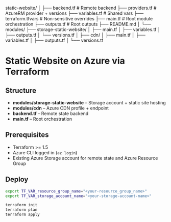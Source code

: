 static-website/
│
├── backend.tf                   # Remote backend
├── providers.tf                 # AzureRM provider + versions
├── variables.tf                 # Shared vars
├── terraform.tfvars             # Non-sensitive overrides
├── main.tf                      # Root module orchestration
├── outputs.tf                   # Root outputs
├── README.md
│
└── modules/
    ├── storage-static-website/
    │   ├── main.tf
    │   ├── variables.tf
    │   ├── outputs.tf
    │   └── versions.tf
    │
    ├── cdn/
    │   ├── main.tf
    │   ├── variables.tf
    │   ├── outputs.tf
    │   └── versions.tf


# Static Website on Azure via Terraform

## Structure
- **modules/storage-static-website** – Storage account + static site hosting
- **modules/cdn** – Azure CDN profile + endpoint
- **backend.tf** – Remote state backend
- **main.tf** – Root orchestration

## Prerequisites
- Terraform >= 1.5
- Azure CLI logged in (`az login`)
- Existing Azure Storage account for remote state and Azure Resource Group

## Deploy
```bash
export TF_VAR_resource_group_name="<your-resource_group_name>"
export TF_VAR_storage_account_name="<your-storage-account-name>"

terraform init
terraform plan
terraform apply
